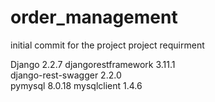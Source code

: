# order_management
initial commit for the project
 project requirment 
 
Django	2.2.7
djangorestframework	3.11.1	
django-rest-swagger	2.2.0	
pymysql 8.0.18
mysqlclient	1.4.6
